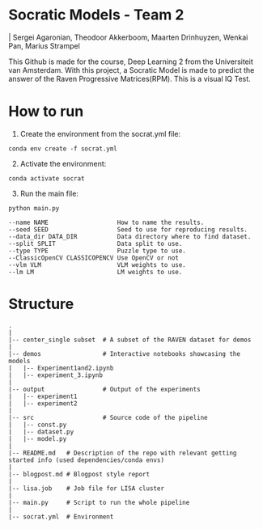 # Socratic Models - Team 2
| Sergei Agaronian, Theodoor Akkerboom, Maarten Drinhuyzen, Wenkai Pan, Marius Strampel

This Github is made for the course, Deep Learning 2 from the Universiteit van Amsterdam. With this project, a Socratic Model is made to predict the answer of the Raven Progressive Matrices(RPM). This is a visual IQ Test.

# How to run
1. Create the environment from the socrat.yml file:
```
conda env create -f socrat.yml
```
2. Activate the environment:
```
conda activate socrat
```
3. Run the main file:
```
python main.py

--name NAME                   How to name the results.
--seed SEED                   Seed to use for reproducing results.
--data_dir DATA_DIR           Data directory where to find dataset.
--split SPLIT                 Data split to use.
--type TYPE                   Puzzle type to use.
--ClassicOpenCV CLASSICOPENCV Use OpenCV or not
--vlm VLM                     VLM weights to use.
--lm LM                       LM weights to use.
```


# Structure
```
.
|
|-- center_single subset  # A subset of the RAVEN dataset for demos
|
|-- demos                 # Interactive notebooks showcasing the models
|   |-- Experiment1and2.ipynb
|   |-- experiment_3.ipynb
|
|-- output                # Output of the experiments
|   |-- experiment1
|   |-- experiment2
|
|-- src                   # Source code of the pipeline
|   |-- const.py     
|   |-- dataset.py
|   |-- model.py
|
|-- README.md   # Description of the repo with relevant getting started info (used dependencies/conda envs)
|
|-- blogpost.md # Blogpost style report
|
|-- lisa.job    # Job file for LISA cluster
|
|-- main.py     # Script to run the whole pipeline
|
|-- socrat.yml  # Environment
```
